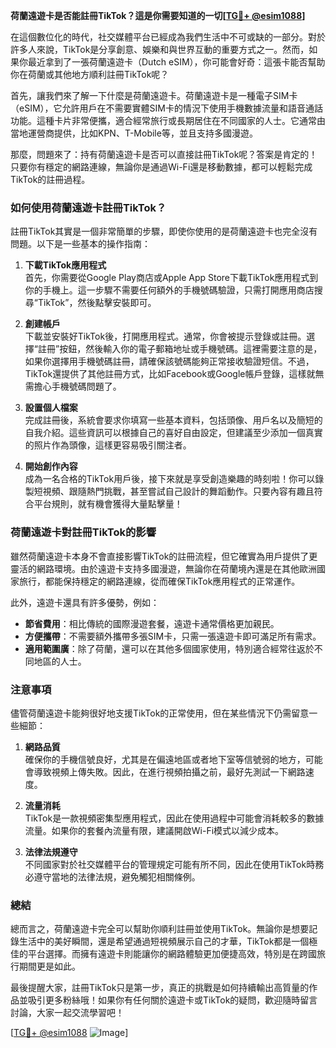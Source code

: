 **荷蘭遠遊卡是否能註冊TikTok？這是你需要知道的一切[[TG💪+ @esim1088](https://t.me/s/esim1088)]**

在這個數位化的時代，社交媒體平台已經成為我們生活中不可或缺的一部分。對於許多人來說，TikTok是分享創意、娛樂和與世界互動的重要方式之一。然而，如果你最近拿到了一張荷蘭遠遊卡（Dutch eSIM），你可能會好奇：這張卡能否幫助你在荷蘭或其他地方順利註冊TikTok呢？

首先，讓我們來了解一下什麼是荷蘭遠遊卡。荷蘭遠遊卡是一種電子SIM卡（eSIM），它允許用戶在不需要實體SIM卡的情況下使用手機數據流量和語音通話功能。這種卡片非常便攜，適合經常旅行或長期居住在不同國家的人士。它通常由當地運營商提供，比如KPN、T-Mobile等，並且支持多國漫遊。

那麼，問題來了：持有荷蘭遠遊卡是否可以直接註冊TikTok呢？答案是肯定的！只要你有穩定的網路連線，無論你是通過Wi-Fi還是移動數據，都可以輕鬆完成TikTok的註冊過程。

### 如何使用荷蘭遠遊卡註冊TikTok？

註冊TikTok其實是一個非常簡單的步驟，即使你使用的是荷蘭遠遊卡也完全沒有問題。以下是一些基本的操作指南：

1. **下載TikTok應用程式**  
   首先，你需要從Google Play商店或Apple App Store下載TikTok應用程式到你的手機上。這一步驟不需要任何額外的手機號碼驗證，只需打開應用商店搜尋“TikTok”，然後點擊安裝即可。

2. **創建帳戶**  
   下載並安裝好TikTok後，打開應用程式。通常，你會被提示登錄或註冊。選擇“註冊”按鈕，然後輸入你的電子郵箱地址或手機號碼。這裡需要注意的是，如果你選擇用手機號碼註冊，請確保該號碼能夠正常接收驗證短信。不過，TikTok還提供了其他註冊方式，比如Facebook或Google帳戶登錄，這樣就無需擔心手機號碼問題了。

3. **設置個人檔案**  
   完成註冊後，系統會要求你填寫一些基本資料，包括頭像、用戶名以及簡短的自我介紹。這些資訊可以根據自己的喜好自由設定，但建議至少添加一個真實的照片作為頭像，這樣更容易吸引關注者。

4. **開始創作內容**  
   成為一名合格的TikTok用戶後，接下來就是享受創造樂趣的時刻啦！你可以錄製短視頻、跟隨熱門挑戰，甚至嘗試自己設計的舞蹈動作。只要內容有趣且符合平台規則，就有機會獲得大量點擊量！

### 荷蘭遠遊卡對註冊TikTok的影響

雖然荷蘭遠遊卡本身不會直接影響TikTok的註冊流程，但它確實為用戶提供了更靈活的網路環境。由於遠遊卡支持多國漫遊，無論你在荷蘭境內還是在其他歐洲國家旅行，都能保持穩定的網路連線，從而確保TikTok應用程式的正常運作。

此外，遠遊卡還具有許多優勢，例如：

- **節省費用**：相比傳統的國際漫遊套餐，遠遊卡通常價格更加親民。
- **方便攜帶**：不需要額外攜帶多張SIM卡，只需一張遠遊卡即可滿足所有需求。
- **適用範圍廣**：除了荷蘭，還可以在其他多個國家使用，特別適合經常往返於不同地區的人士。

### 注意事項

儘管荷蘭遠遊卡能夠很好地支援TikTok的正常使用，但在某些情況下仍需留意一些細節：

1. **網路品質**  
   確保你的手機信號良好，尤其是在偏遠地區或者地下室等信號弱的地方，可能會導致視頻上傳失敗。因此，在進行視頻拍攝之前，最好先測試一下網路速度。

2. **流量消耗**  
   TikTok是一款視頻密集型應用程式，因此在使用過程中可能會消耗較多的數據流量。如果你的套餐內流量有限，建議開啟Wi-Fi模式以減少成本。

3. **法律法規遵守**  
   不同國家對於社交媒體平台的管理規定可能有所不同，因此在使用TikTok時務必遵守當地的法律法規，避免觸犯相關條例。

### 總結

總而言之，荷蘭遠遊卡完全可以幫助你順利註冊並使用TikTok。無論你是想要記錄生活中的美好瞬間，還是希望通過短視頻展示自己的才華，TikTok都是一個極佳的平台選擇。而擁有遠遊卡則能讓你的網路體驗更加便捷高效，特別是在跨國旅行期間更是如此。

最後提醒大家，註冊TikTok只是第一步，真正的挑戰是如何持續輸出高質量的作品並吸引更多粉絲哦！如果你有任何關於遠遊卡或TikTok的疑問，歡迎隨時留言討論，大家一起交流學習吧！

[[TG💪+ @esim1088](https://t.me/s/esim1088) ![Image](https://i.postimg.cc/4NQfJmqS/Snipaste-2025-05-13-00-14-12.png)]